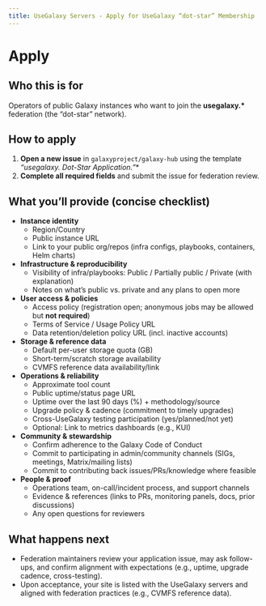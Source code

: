 ```yaml
---
title: UseGalaxy Servers - Apply for UseGalaxy “dot-star” Membership
---
```


# Apply

## Who this is for
Operators of public Galaxy instances who want to join the **usegalaxy.\*** federation (the “dot-star” network).

## How to apply
1. **Open a new issue** in `galaxyproject/galaxy-hub` using the template **“usegalaxy.* Dot-Star Application.”**
2. **Complete all required fields** and submit the issue for federation review.

## What you’ll provide (concise checklist)
- **Instance identity**
  - Region/Country
  - Public instance URL
  - Link to your public org/repos (infra configs, playbooks, containers, Helm charts)
- **Infrastructure & reproducibility**
  - Visibility of infra/playbooks: Public / Partially public / Private (with explanation)
  - Notes on what’s public vs. private and any plans to open more
- **User access & policies**
  - Access policy (registration open; anonymous jobs may be allowed but **not required**)
  - Terms of Service / Usage Policy URL
  - Data retention/deletion policy URL (incl. inactive accounts)
- **Storage & reference data**
  - Default per-user storage quota (GB)
  - Short-term/scratch storage availability
  - CVMFS reference data availability/link
- **Operations & reliability**
  - Approximate tool count
  - Public uptime/status page URL
  - Uptime over the last 90 days (%) + methodology/source
  - Upgrade policy & cadence (commitment to timely upgrades)
  - Cross-UseGalaxy testing participation (yes/planned/not yet)
  - Optional: Link to metrics dashboards (e.g., KUI)
- **Community & stewardship**
  - Confirm adherence to the Galaxy Code of Conduct
  - Commit to participating in admin/community channels (SIGs, meetings, Matrix/mailing lists)
  - Commit to contributing back issues/PRs/knowledge where feasible
- **People & proof**
  - Operations team, on-call/incident process, and support channels
  - Evidence & references (links to PRs, monitoring panels, docs, prior discussions)
  - Any open questions for reviewers

## What happens next
- Federation maintainers review your application issue, may ask follow-ups, and confirm alignment with expectations (e.g., uptime, upgrade cadence, cross-testing).
- Upon acceptance, your site is listed with the UseGalaxy servers and aligned with federation practices (e.g., CVMFS reference data).

